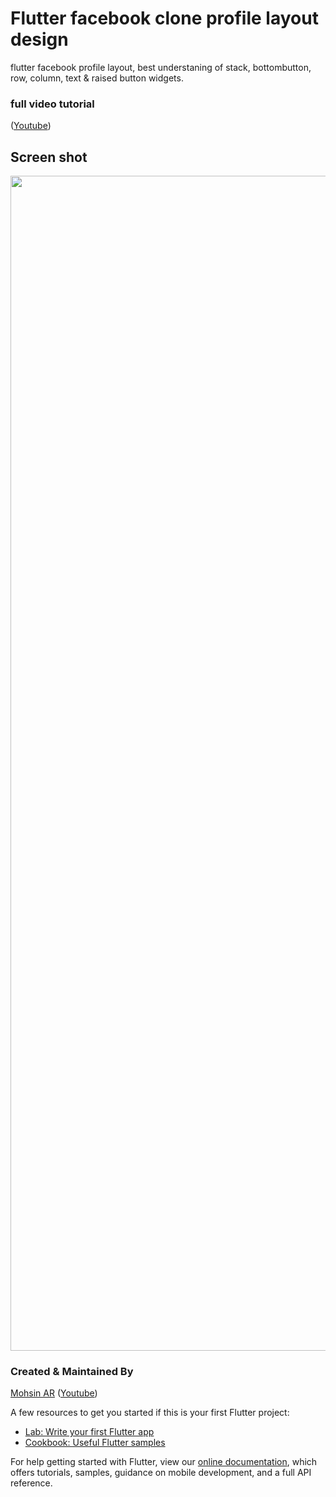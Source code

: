 # Flutter facebook clone profile layout design
flutter facebook profile layout, best understaning of stack, bottombutton, row, column, text & raised button widgets.

### full video tutorial

([Youtube](https://youtu.be/y3MoP8uhdtU))


## Screen shot
<img src="images/facebook_clone_profile.gif" height="1880">


### Created & Maintained By

[Mohsin AR](https://github.com/iammohsinar) 
([Youtube](https://www.youtube.com/channel/UCfGx7qUAx-TLnJUttLkN0xA))

A few resources to get you started if this is your first Flutter project:

- [Lab: Write your first Flutter app](https://flutter.io/docs/get-started/codelab)
- [Cookbook: Useful Flutter samples](https://flutter.io/docs/cookbook)

For help getting started with Flutter, view our 
[online documentation](https://flutter.io/docs), which offers tutorials, 
samples, guidance on mobile development, and a full API reference.
